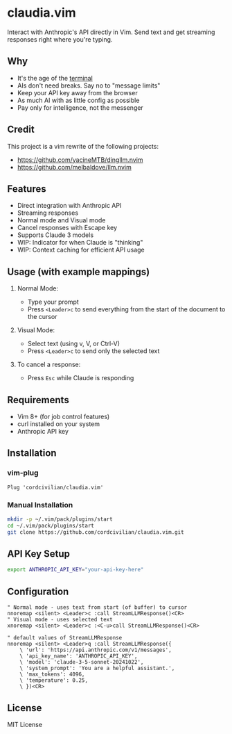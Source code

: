 # claudia.vim

Interact with Anthropic's API directly in Vim. Send text and get streaming responses right where you're typing.

## Why
- It's the age of the [terminal](https://github.com/ghostty-org/ghostty)
- AIs don't need breaks. Say no to "message limits"
- Keep your API key away from the browser
- As much AI with as little config as possible
- Pay only for intelligence, not the messenger

## Credit

This project is a vim rewrite of the following projects:
- https://github.com/yacineMTB/dingllm.nvim
- https://github.com/melbaldove/llm.nvim

## Features

- Direct integration with Anthropic API
- Streaming responses
- Normal mode and Visual mode
- Cancel responses with Escape key
- Supports Claude 3 models
- WIP: Indicator for when Claude is "thinking"
- WIP: Context caching for efficient API usage

## Usage (with example mappings)

1. Normal Mode:
   - Type your prompt
   - Press `<Leader>c` to send everything from the start of the document to the cursor

2. Visual Mode:
   - Select text (using v, V, or Ctrl-V)
   - Press `<Leader>c` to send only the selected text

3. To cancel a response:
   - Press `Esc` while Claude is responding

## Requirements

- Vim 8+ (for job control features)
- curl installed on your system
- Anthropic API key

## Installation

### vim-plug
```vim
Plug 'cordcivilian/claudia.vim'
```
### Manual Installation
```bash
mkdir -p ~/.vim/pack/plugins/start
cd ~/.vim/pack/plugins/start
git clone https://github.com/cordcivilian/claudia.vim.git
```
## API Key Setup
```bash
export ANTHROPIC_API_KEY="your-api-key-here"
```
## Configuration
```vim
" Normal mode - uses text from start (of buffer) to cursor
nnoremap <silent> <Leader>c :call StreamLLMResponse()<CR>
" Visual mode - uses selected text
xnoremap <silent> <Leader>c :<C-u>call StreamLLMResponse()<CR>

" default values of StreamLLMResponse
nnoremap <silent> <Leader>q :call StreamLLMResponse({
    \ 'url': 'https://api.anthropic.com/v1/messages',
    \ 'api_key_name': 'ANTHROPIC_API_KEY',
    \ 'model': 'claude-3-5-sonnet-20241022',
    \ 'system_prompt': 'You are a helpful assistant.',
    \ 'max_tokens': 4096,
    \ 'temperature': 0.25,
    \ })<CR>
```
## License

MIT License

